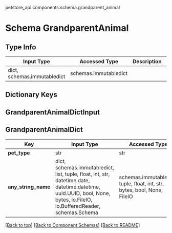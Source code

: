 petstore_api.components.schema.grandparent_animal
# Schema GrandparentAnimal

## Type Info
Input Type | Accessed Type | Description | Notes
------------ | ------------- | ------------- | -------------
dict, schemas.immutabledict | schemas.immutabledict |  |

## Dictionary Keys
## GrandparentAnimalDictInput
## GrandparentAnimalDict

Key | Input Type | Accessed Type | Description | Notes
------------ | ------------- | ------------- | ------------- | -------------
**pet_type** | str | str |  |
**any_string_name** | dict, schemas.immutabledict, list, tuple, float, int, str, datetime.date, datetime.datetime, uuid.UUID, bool, None, bytes, io.FileIO, io.BufferedReader, schemas.Schema | schemas.immutabledict, tuple, float, int, str, bytes, bool, None, FileIO | any string name can be used but the value must be the correct type | [optional]

[[Back to top]](#top) [[Back to Component Schemas]](../../../README.md#Component-Schemas) [[Back to README]](../../../README.md)
